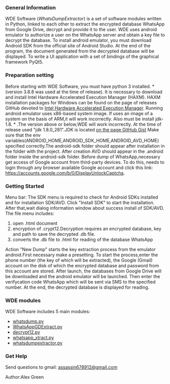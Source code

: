 ###  General Information
  WDE Software (_WhatsDumpExtractor_) is a set of software modules written in Python, linked to each other to extract the encrypted database WhatsApp from Google Drive, decrypt and provide it to the user. 
  WDE uses android emulator to authorize a user on the WhatsApp server and obtain a key file to decrypt the database. To install android emulator, you must download Android SDK from the official site of Android Studio. 
At the end of the program, the document generated from the decrypted database will be displayed.
To write a UI application with a set of bindings of the graphical framework PyQt5.

### Preparation setting
  Before starting with WDE Software, you must have python 3 installed. * (version 3.8.8 was used at the time of release).
It is necessary to download and install Intel Hardware Accelerated Execution Manager (HAXM). HAXM installation packages for Windows can be found on the page of releases GitHub devoted to <a href= https://github.com/intel/haxm/releases>Intel Hardware Accelerated Execution Manager</a>. Running android emulator uses x86-based system image. If uses an image of a system on the basis of ARM,it will work incorrectly. 
  Also must be install jdk-1.8. * .The version above or below,WDE will work incorrectly. At the time of release used "jdk 1.8.0_281".JDK is located <a href="https://gist.github.com/wavezhang/ba8425f24a968ec9b2a8619d7c2d86a6">on the page GitHub Gist</a>
  Make sure that the env variables(ANDROID_HOME,ANDROID_SDK_HOME,ANDROID_AVD_HOME) specified correctly.The android-sdk folder should appear after installation in the folder with the project. After creation AVD should appear in the .android folder inside the android-sdk folder.
  Before dump of WhatsApp,necessary get access of Google account from third-party devices. To do this, needs to login through any browser available Google account and click this link: https://accounts.google.com/b/0/DisplayUnlockCaptcha.

### Getting Started
Menu bar: 
  The SDK menu is required to check for Android SDKs installed and for installation SDK/AVD. Click "Install SDK" to start the installation. After that,wait dialog information window about success install of SDK/AVD. 
  The file menu includes: 
	

1. open .html document
2. encryption of .crypt12.Decryption requires an encrypted database, key and path to save the decrypted .db file.
3. converts the .db file to .html for reading of the database WhatsApp

  Action "New Dump" starts the key extraction process from the emulator android.First necessary make a presetting. To start the process,enter the phone number (the key of which will be extracted), the Google (Gmail) account on the disk of which the encrypted database and password from this account are stored. After launch, the databases from Google Drive will be downloaded and the android emulator will be launched. Then enter the verifycation code WhatsApp which will be sent via SMS to the specified number. At the end, the decrypted database is displayed for reading.

### WDE modules
WDE Software includes 5 main modules:

- <a href="https://github.com/MarcoG3/WhatsDump">whatsdump.py</a>
- <a href="https://github.com/YuriCosta/WhatsApp-GD-Extractor-Multithread">WhatsAppGDExtract.py</a>
- <a href="https://github.com/EliteAndroidApps/WhatsApp-Crypt12-Decrypter">decrypt12.py</a>
- <a href="https://github.com/fingersonfire/Whatsapp-Xtract">whatsapp_xtract.py</a>
- <a href="https://github.com/Vetalb60/WhatsDumpExtractor">whatsdumpextractor.py</a>


### Get Help
  Send questions to gmail: assassin678912@gmail.com

Author:Alex Green
